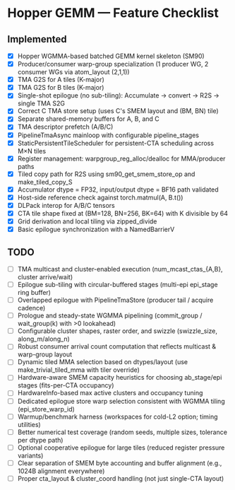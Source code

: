 # Hopper GEMM — Feature Checklist

## Implemented

- [X] Hopper WGMMA-based batched GEMM kernel skeleton (SM90)
- [X] Producer/consumer warp-group specialization (1 producer WG, 2 consumer WGs via atom_layout (2,1,1))
- [X] TMA G2S for A tiles (K-major)
- [X] TMA G2S for B tiles (K-major)
- [X] Single-shot epilogue (no sub-tiling): Accumulate → convert → R2S → single TMA S2G
- [X] Correct C TMA store setup (uses C's SMEM layout and (BM, BN) tile)
- [X] Separate shared-memory buffers for A, B, and C
- [X] TMA descriptor prefetch (A/B/C)
- [X] PipelineTmaAsync mainloop with configurable pipeline_stages
- [X] StaticPersistentTileScheduler for persistent-CTA scheduling across M×N tiles
- [X] Register management: warpgroup_reg_alloc/dealloc for MMA/producer paths
- [X] Tiled copy path for R2S using sm90_get_smem_store_op and make_tiled_copy_S
- [X] Accumulator dtype = FP32, input/output dtype = BF16 path validated
- [X] Host-side reference check against torch.matmul(A, B.t())
- [X] DLPack interop for A/B/C tensors
- [X] CTA tile shape fixed at (BM=128, BN=256, BK=64) with K divisible by 64
- [X] Grid derivation and local tiling via zipped_divide
- [X] Basic epilogue synchronization with a NamedBarrierV

## TODO
- [ ] TMA multicast and cluster-enabled execution (num_mcast_ctas_{A,B}, cluster arrive/wait)
- [ ] Epilogue sub-tiling with circular-buffered stages (multi-epi epi_stage ring buffer)
- [ ] Overlapped epilogue with PipelineTmaStore (producer tail / acquire cadence)
- [ ] Prologue and steady-state WGMMA pipelining (commit_group / wait_group(k) with >0 lookahead)
- [ ] Configurable cluster shapes, raster order, and swizzle (swizzle_size, along_m/along_n)
- [ ] Robust consumer arrival count computation that reflects multicast & warp-group layout
- [ ] Dynamic tiled MMA selection based on dtypes/layout (use make_trivial_tiled_mma with tiler override)
- [ ] Hardware-aware SMEM capacity heuristics for choosing ab_stage/epi stages (fits-per-CTA occupancy)
- [ ] HardwareInfo-based max active clusters and occupancy tuning
- [ ] Dedicated epilogue store warp selection consistent with WGMMA tiling (epi_store_warp_id)
- [ ] Warmup/benchmark harness (workspaces for cold-L2 option; timing utilities)
- [ ] Better numerical test coverage (random seeds, multiple sizes, tolerance per dtype path)
- [ ] Optional cooperative epilogue for large tiles (reduced register pressure variants)
- [ ] Clear separation of SMEM byte accounting and buffer alignment (e.g., 1024B alignment everywhere)
- [ ] Proper cta_layout & cluster_coord handling (not just single-CTA layout)